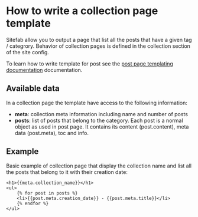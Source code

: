 # How to write a collection page template

Sitefab allow you to output a page that list all the posts that 
have a given tag / categrory. Behavior of collection pages is defined
in the collection section of the site config.

To learn how to write template for post see the [post page templating documentation](post_template.md) documentation.

## Available data

In a collection page the template have access to the following information:

- **meta**: collection meta information including name and number of posts
- **posts**: list of posts that belong to the category. Each post is a normal object as used in post page. It contains its content (post.content), meta data (post.meta), toc and info.

## Example

Basic example of collection page that display the collection name and list all the posts that belong to it with their creation date:

```jinja2
<h1>{{meta.collection_name}}</h1>
<ul>
    {% for post in posts %}
    <li>{{post.meta.creation_date}} - {{post.meta.title}}</li>
    {% endfor %}
</ul>
```
